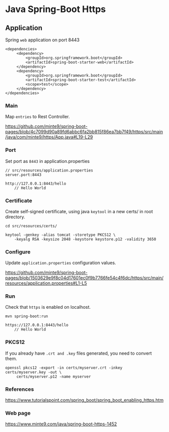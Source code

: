 # Java Spring-Boot Https


## Application

Spring `web` application on port 8443

~~~
<dependencies> 
     <dependency> 
         <groupId>org.springframework.boot</groupId> 
         <artifactId>spring-boot-starter-web</artifactId> 
     </dependency> 
     <dependency> 
         <groupId>org.springframework.boot</groupId> 
         <artifactId>spring-boot-starter-test</artifactId> 
         <scope>test</scope> 
     </dependency> 
</dependencies> 
~~~

### Main

Map `entries` to Rest Controller.

https://github.com/minte9/spring-boot-pages/blob/4c7099d90a89fd6abbc6fa2bb815f86ea7bb7f49/https/src/main/java/com/minte9/https/App.java#L19-L29

### Port

Set port as `8443` in application.properties

~~~
// src/resources/application.properties
server.port:8443

http://127.0.0.1:8443/hello
    // Hello World
~~~

### Certificate

Create self-signed certificate, using java `keytool` in a new certs/ in root directory.

~~~
cd src/resources/certs/

keytool -genkey -alias tomcat -storetype PKCS12 \
    -keyalg RSA -keysize 2048 -keystore keystore.p12 -validity 3650
~~~

### Configure

Update `application.properties` configuration values.

https://github.com/minte9/spring-boot-pages/blob/1503629e9f8c04d17601ec0f9b7766fe54c4f6dc/https/src/main/resources/application.properties#L1-L5

### Run

Check that `https` is enabled on localhost.

~~~
mvn spring-boot:run

https://127.0.0.1:8443/hello
    // Hello World
~~~

### PKCS12

If you already have `.crt and .key` files generated, you need to convert them.

~~~
openssl pkcs12 -export -in certs/myserver.crt -inkey certs/myserver.key -out \
     certs/myserver.p12 -name myserver
~~~


### References

https://www.tutorialspoint.com/spring_boot/spring_boot_enabling_https.htm

### Web page 

https://www.minte9.com/java/spring-boot-https-1452